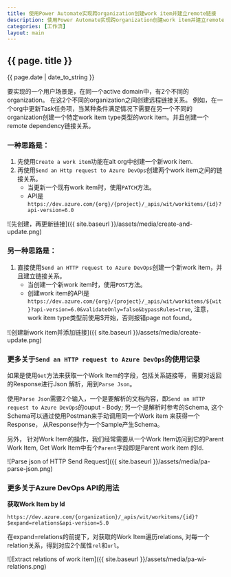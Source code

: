 ```yaml
---
title: 使用Power Automate实现跨organization创建work item并建立remote链接
description: 使用Power Automate实现跨organization创建work item并建立remote链接
categories: [工作流]
layout: main
---
```


## {{ page. title }}
{{ page.date | date_to_string }}

要实现的一个用户场景是，在同一个active domain中，有2个不同的organization。 在这2个不同的organization之间创建远程链接关系。 例如，在一个org中更新Task任务项，当某种条件满足情况下需要在另一个不同的organization创建一个特定work item type类型的work item。并且创建一个remote dependency链接关系。

### 一种思路是：
1. 先使用`Create a work item`功能在alt org中创建一个新work item.
1. 再使用`Send an Http request to Azure DevOps`创建两个work item之间的链接关系。
    - 当更新一个现有work item时，使用`PATCH`方法。
    - API是 `https://dev.azure.com/{org}/{project}/_apis/wit/workitems/{id}?api-version=6.0`

![先创建，再更新链接]({{ site.baseurl }}/assets/media/create-and-update.png)

### 另一种思路是：
1. 直接使用`Send an HTTP request to Azure DevOps`创建一个新work item，并且建立链接关系。
    - 当创建一个新work item时，使用`POST`方法。
    - 创建work item的API是 `https://dev.azure.com/{org}/{project}/_apis/wit/workitems/${wit}?api-version=6.0&validateOnly=false&bypassRules=true`, 注意，work item type类型前使用$开始，否则报错page not found。

![创建新work item并添加链接]({{ site.baseurl }}/assets/media/create-update.png)

### 更多关于`Send an HTTP request to Azure DevOps`的使用记录

如果是使用`Get`方法来获取一个Work Item的字段，包括关系链接等， 需要对返回的Response进行Json 解析，用到`Parse Json`。

使用`Parse Json`需要2个输入，一个是要解析的文档内容，即`Send an HTTP request to Azure DevOps`的ouput - Body; 另一个是解析时参考的Schema, 这个Schema可以通过使用Postman来手动调用同一个Work item 来获得一个Response， 从Response作为一个Sample产生Schema。

另外， 针对Work Item的操作，我们经常需要从一个Work Item访问到它的Parent Work Item, Get Work Item中有个`Parent`字段即是Parent work item 的Id.

![Parse json of HTTP Send Request]({{ site.baseurl }}/assets/media/pa-parse-json.png)


### 更多关于Azure DevOps API的用法

**获取Work Item by Id**
```
https://dev.azure.com/{organization}/_apis/wit/workitems/{id}?$expand=relations&api-version=5.0
```
在expand=relations的前提下，对获取的Work Item遍历relations, 对每一个relation关系，得到对应2个属性`rel`和`url`。

![Extract relations of work item]({{ site.baseurl }}/assets/media/pa-wi-relations.png)


